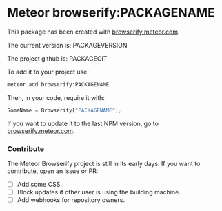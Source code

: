 # Meteor browserify:PACKAGENAME

This package has been created with [browserify.meteor.com](http://browserify.meter.com).

The current version is: PACKAGEVERSION

The project github is: PACKAGEGIT

To add it to your project use:

```bash
meteor add browserify:PACKAGENAME
```

Then, in your code, require it with:

```javascript
SomeName = Browserify["PACKAGENAME"];
```

If you want to update it to the last NPM version, go to [browserify.meteor.com](http://browserify.meter.com).

### Contribute

The Meteor Browserify project is still in its early days. If you want to contribute, open an issue or PR:

* [ ] Add some CSS.
* [ ] Block updates if other user is using the building machine.
* [ ] Add webhooks for repository owners.
